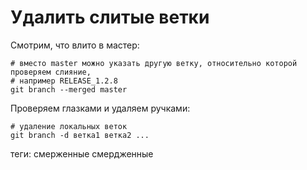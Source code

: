 # Удалить слитые ветки

Смотрим, что влито в мастер:

```
# вместо master можно указать другую ветку, относительно которой проверяем слияние, 
# например RELEASE_1.2.8 
git branch --merged master
```

Проверяем глазками и удаляем ручками:

```
# удаление локальных веток
git branch -d ветка1 ветка2 ...
```

теги: смерженные смердженные
